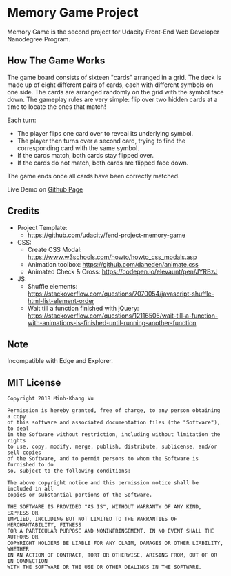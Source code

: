# Memory Game Project

Memory Game is the second project for Udacity Front-End Web Developer Nanodegree Program. 

## How The Game Works
The game board consists of sixteen "cards" arranged in a grid. The deck is made up of eight different pairs of cards, each with different symbols on one side. The cards are arranged randomly on the grid with the symbol face down. The gameplay rules are very simple: flip over two hidden cards at a time to locate the ones that match!

Each turn:

* The player flips one card over to reveal its underlying symbol.
* The player then turns over a second card, trying to find the corresponding card with the same symbol.
* If the cards match, both cards stay flipped over.
* If the cards do not match, both cards are flipped face down.

The game ends once all cards have been correctly matched.

Live Demo on [Github Page](https://minhkhang1795.github.io/udacity-memory-game/)

## Credits
* Project Template:
    * https://github.com/udacity/fend-project-memory-game
* CSS:
    * Create CSS Modal: https://www.w3schools.com/howto/howto_css_modals.asp
    * Animation toolbox: https://github.com/daneden/animate.css
    * Animated Check & Cross: https://codepen.io/elevaunt/pen/JYRBzJ
* JS:
    * Shuffle elements: https://stackoverflow.com/questions/7070054/javascript-shuffle-html-list-element-order
    * Wait till a function finished with jQuery: https://stackoverflow.com/questions/12116505/wait-till-a-function-with-animations-is-finished-until-running-another-function

## Note
Incompatible with Edge and Explorer.

## MIT License

    Copyright 2018 Minh-Khang Vu

    Permission is hereby granted, free of charge, to any person obtaining a copy 
    of this software and associated documentation files (the "Software"), to deal 
    in the Software without restriction, including without limitation the rights 
    to use, copy, modify, merge, publish, distribute, sublicense, and/or sell copies 
    of the Software, and to permit persons to whom the Software is furnished to do 
    so, subject to the following conditions:

    The above copyright notice and this permission notice shall be included in all 
    copies or substantial portions of the Software.

    THE SOFTWARE IS PROVIDED "AS IS", WITHOUT WARRANTY OF ANY KIND, EXPRESS OR 
    IMPLIED, INCLUDING BUT NOT LIMITED TO THE WARRANTIES OF MERCHANTABILITY, FITNESS 
    FOR A PARTICULAR PURPOSE AND NONINFRINGEMENT. IN NO EVENT SHALL THE AUTHORS OR 
    COPYRIGHT HOLDERS BE LIABLE FOR ANY CLAIM, DAMAGES OR OTHER LIABILITY, WHETHER 
    IN AN ACTION OF CONTRACT, TORT OR OTHERWISE, ARISING FROM, OUT OF OR IN CONNECTION 
    WITH THE SOFTWARE OR THE USE OR OTHER DEALINGS IN THE SOFTWARE.
